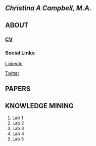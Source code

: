 ## *Christina A Campbell, M.A.*

## ABOUT
 
### [CV](ChristinaCampbell/ChristinaCampbell/blob/main/Campbell%2C%20Christina%20%20vitae.pdf)

### Social Links
   [LinkedIn](https://www.linkedin.com/in/christina-c-31512219/)
     
   [Twitter](https://twitter.com/jinxc6/)                                                                 

## PAPERS

## KNOWLEDGE MINING
1. Lab 1
2. Lab 2
3. Lab 3
4. Lab 4
5. Lab 5
